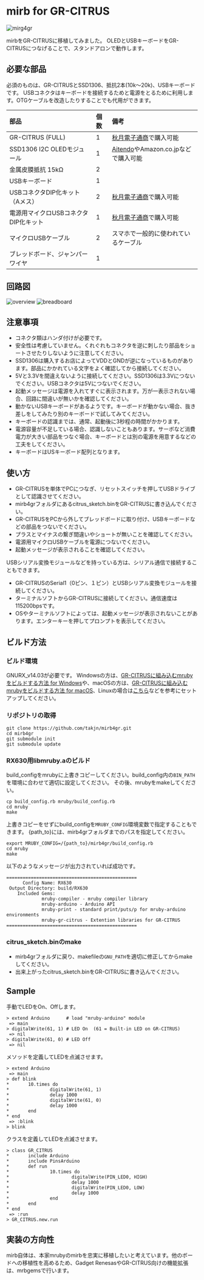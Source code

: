 # mirb for GR-CITRUS
![mirg4gr](https://github.com/takjn/mirb4gr/raw/standalone/images/photo1.jpg)

mirbをGR-CITRUSに移植してみました。
OLEDとUSBキーボードをGR-CITRUSにつなげることで、スタンドアロンで動作します。

## 必要な部品
必須のものは、GR-CITRUSとSSD1306、抵抗2本(10k〜20k)、USBキーボードです。
USBコネクタはキーボードを接続するためと電源をとるために利用します。OTGケーブルを改造したりすることでも代用ができます。

|部品 |個数 |備考 |
|:----|:----|:----|
|GR-CITRUS (FULL) |1 |[秋月電子通商](http://akizukidenshi.com/catalog/g/gK-10281/)で購入可能 |
|SSD1306 I2C OLEDモジュール |1 |[Aitendo](http://www.aitendo.com/product/14958)やAmazon.co.jpなどで購入可能 |
|金属皮膜抵抗 15kΩ|2| |
|USBキーボード |1 | |
|USBコネクタDIP化キット（Aメス） |2 |[秋月電子通商](http://akizukidenshi.com/catalog/g/gK-07429/)で購入可能 |
|電源用マイクロUSBコネクタDIP化キット |1 |[秋月電子通商](http://akizukidenshi.com/catalog/g/gK-10972/)で購入可能 |
|マイクロUSBケーブル |2 |スマホで一般的に使われているケーブル |
|ブレッドボード、ジャンパーワイヤ |1 | |

## 回路図
![overview](https://github.com/takjn/mirb4gr/raw/standalone/images/photo2.jpg)
![breadboard](https://github.com/takjn/mirb4gr/raw/standalone/images/mirb4gr_breadboard.png)

## 注意事項
* コネクタ類はハンダ付けが必要です。
* 安全性は考慮していません。くれぐれもコネクタを逆に刺したり部品をショートさせたりしないように注意してください。
* SSD1306は購入するお店によってVDDとGNDが逆になっているものがあります。部品にかかれている文字をよく確認してから接続してください。
* 5Vと3.3Vを間違えないように接続してください。SSD1306は3.3Vにつないでください。USBコネクタは5Vにつないでください。
* 起動メッセージは電源を入れてすぐに表示されます。万が一表示されない場合、回路に間違いが無いかを確認してください。
* 動かないUSBキーボードがあるようです。キーボードが動かない場合、抜き差しをしてみたり別のキーボードで試してみてください。
* キーボードの認識までは、通常、起動後に3秒程の時間がかかります。
* 電源容量が不足している場合、認識しないこともあります。サーボなど消費電力が大きい部品をつなぐ場合、キーボードとは別の電源を用意するなどの工夫をしてください。
* キーボードはUSキーボード配列となります。

## 使い方
* GR-CITRUSを単体でPCにつなぎ、リセットスイッチを押してUSBドライブとして認識させてください。
* mirb4grフォルダにあるcitrus_sketch.binをGR-CITRUSに書き込んでください。
* GR-CITRUSをPCから外してブレッドボードに取り付け、USBキーボードなどの部品をつないでください。
* プラスとマイナスの繋ぎ間違いやショートが無いことを確認してください。
* 電源用マイクロUSBケーブルを電源につないでください。
* 起動メッセージが表示されることを確認してください。

USBシリアル変換モジュールなどを持っている方は、シリアル通信で接続することもできます。
* GR-CITRUSのSerial1（0ピン、１ピン）とUSBシリアル変換モジュールを接続してください。
* ターミナルソフトからGR-CITRUSに接続してください。通信速度は115200bpsです。
* OSやターミナルソフトによっては、起動メッセージが表示されないことがあります。エンターキーを押してプロンプトを表示してください。

## ビルド方法
### ビルド環境
GNURX_v14.03が必要です。
Windowsの方は、[GR-CITRUSに組み込むmrubyをビルドする方法 for Windows](http://qiita.com/takjn/items/42fa8ad0c61a8840a9c2)や、macOSの方は、[GR-CITRUSに組み込むmrubyをビルドする方法 for macOS](http://qiita.com/takjn/items/0ef3d46107ac8faaf621)、Linuxの場合は[こちら](http://japan.renesasrulz.com/gr_user_forum_japanese/f/gr-citrus/3447/x64-ubuntu)などを参考にセットアップしてください。

### リポジトリの取得
```
git clone https://github.com/takjn/mirb4gr.git
cd mirb4gr
git submodule init
git submodule update
```

### RX630用libmruby.aのビルド
build_configをmrubyに上書きコピーしてください。build_config内の`BIN_PATH`を環境に合わせて適切に設定してください。
その後、mrubyをmakeしてください。

```
cp build_config.rb mruby/build_config.rb
cd mruby
make
```

上書きコピーをせずにbuild_configを`MRUBY_CONFIG`環境変数で指定することもできます。
{path_to}には、mirb4grフォルダまでのパスを指定してください。
```
export MRUBY_CONFIG=/{path_to}/mirb4gr/build_config.rb
cd mruby
make
```

以下のようなメッセージが出力されていれば成功です。

```
================================================
      Config Name: RX630
 Output Directory: build/RX630
    Included Gems:
             mruby-compiler - mruby compiler library
             mruby-arduino - Arduino API
             mruby-print - standard print/puts/p for mruby-arduino environments
             mruby-gr-citrus - Extention libraries for GR-CITRUS
================================================
```

### citrus_sketch.binのmake
- mirb4grフォルダに戻り、makefileの``GNU_PATH``を適切に修正してからmakeしてください。
- 出来上がったcitrus_sketch.binをGR-CITRUSに書き込んでください。

## Sample
手動でLEDをOn、Offします。
```
> extend Arduino      # load "mruby-arduino" module
 => main
> digitalWrite(61, 1) # LED On  (61 = Built-in LED on GR-CITRUS)
 => nil
> digitalWrite(61, 0) # LED Off
 => nil
```

メソッドを定義してLEDを点滅させます。
```
> extend Arduino
 => main
> def blink
*       10.times do
*               digitalWrite(61, 1)
*               delay 1000
*               digitalWrite(61, 0)
*               delay 1000
*       end
* end
 => :blink
> blink
```

クラスを定義してLEDを点滅させます。
```
> class GR_CITRUS
*       include Arduino
*       include PinsArduino
*       def run
*               10.times do
*                       digitalWrite(PIN_LED0, HIGH)
*                       delay 1000
*                       digitalWrite(PIN_LED0, LOW)
*                       delay 1000
*               end
*       end
* end
 => :run
> GR_CITRUS.new.run
```

## 実装の方向性
mirb自体は、本家mrubyのmirbを忠実に移植したいと考えています。他のボードへの移植性を高めるため、Gadget RenesasやGR-CITRUS向けの機能拡張は、mrbgemsで行います。
